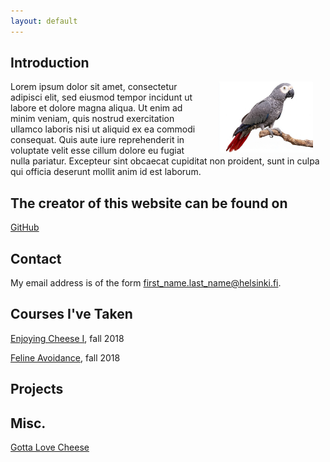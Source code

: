 ```yaml
---
layout: default
---
```


## Introduction

<img src="assets/images/parrot.jpeg" alt="Photo" hspace="20" width="30%" align="right"/> Lorem ipsum dolor sit amet, consectetur adipisci elit, sed eiusmod tempor incidunt ut labore et dolore magna aliqua. Ut enim ad minim veniam, quis nostrud exercitation ullamco laboris nisi ut aliquid ex ea commodi consequat. Quis aute iure reprehenderit in voluptate velit esse cillum dolore eu fugiat nulla pariatur. Excepteur sint obcaecat cupiditat non proident, sunt in culpa qui officia deserunt mollit anim id est laborum.

## The creator of this website can be found on

[GitHub](https://github.com/kristina-pr)

## Contact

My email address is of the form first_name.last_name@helsinki.fi. 

## Courses I've Taken

[Enjoying Cheese I](https://courses.helsinki.fi/enjoying-cheese-I), fall 2018

[Feline Avoidance](https://courses.helsinki.fi/feline-avoidance), fall 2018

## Projects

## Misc. 

[Gotta Love Cheese](https://en.wikipedia.org/wiki/Cheese) 
